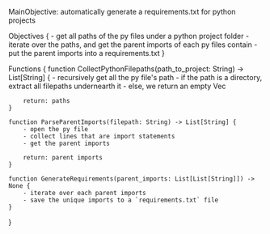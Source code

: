 MainObjective: automatically generate a requirements.txt for python projects
	
Objectives {
	- get all paths of the py files under a python project folder
	- iterate over the paths, and get the parent imports of each py files contain
	- put the parent imports into a requirements.txt
}

Functions {
	function CollectPythonFilepaths(path_to_project: String) -> List[String] {
		- recursively get all the py file's path
			- if the path is a directory, extract all filepaths undernearth it
			- else, we return an empty Vec<String>
		
		return: paths
	}
	
	function ParseParentImports(filepath: String) -> List[String] {
		- open the py file
		- collect lines that are import statements
		- get the parent imports
		
		return: parent imports
	}
	
	function GenerateRequirements(parent_imports: List[List[String]]) -> None {
		- iterate over each parent imports
		- save the unique imports to a `requirements.txt` file
	}
}